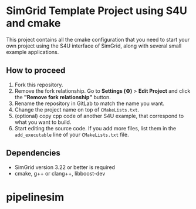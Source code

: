 # SimGrid Template Project using S4U and cmake

This project contains all the cmake configuration that you need to
start your own project using the S4U interface of SimGrid, along with
several small example applications.

## How to proceed
1. Fork this repository. 
1. Remove the fork relationship. Go to **Settings (⚙)** >
   **Edit Project** and click the **"Remove fork relationship"** button.
1. Rename the repository in GitLab to match the name you want.
1. Change the project name on top of `CMakeLists.txt`.
1. (optional) copy cpp code of another S4U example, that correspond to
   what you want to build.
1. Start editing the source code. If you add more files, list them in
   the `add_executable` line of your `CMakeLists.txt` file.
   
## Dependencies
- SimGrid version 3.22 or better is required
- cmake, g++ or clang++, libboost-dev
# pipelinesim
